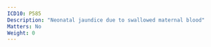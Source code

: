 ```yaml
---
ICD10: P585
Description: "Neonatal jaundice due to swallowed maternal blood"
Matters: No
Weight: 0
---
```



